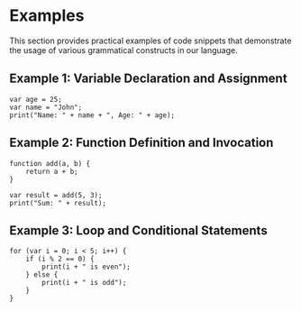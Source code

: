 # Examples

This section provides practical examples of code snippets that demonstrate the usage of various grammatical constructs in our language.

## Example 1: Variable Declaration and Assignment

```our_language
var age = 25;
var name = "John";
print("Name: " + name + ", Age: " + age);
```

## Example 2: Function Definition and Invocation

```our_language
function add(a, b) {
    return a + b;
}

var result = add(5, 3);
print("Sum: " + result);
```

## Example 3: Loop and Conditional Statements

```our_language
for (var i = 0; i < 5; i++) {
    if (i % 2 == 0) {
        print(i + " is even");
    } else {
        print(i + " is odd");
    }
}
```
